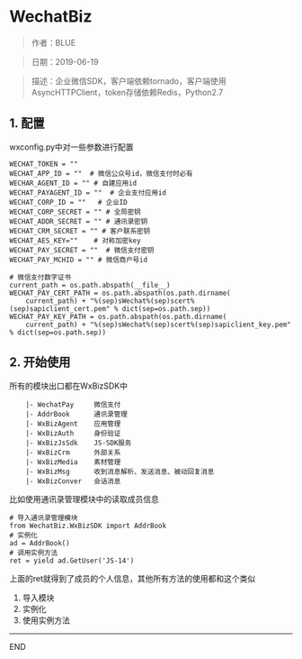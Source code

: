 # WechatBiz
> 作者：BLUE

> 日期：2019-06-19

> 描述：企业微信SDK，客户端依赖tornado，客户端使用AsyncHTTPClient，token存储依赖Redis，Python2.7

## 1. 配置
wxconfig.py中对一些参数进行配置

```
WECHAT_TOKEN = ""
WECHAT_APP_ID = ""  # 微信公众号id，微信支付时必有
WECHAR_AGENT_ID = "" # 自建应用id
WECHAT_PAYAGENT_ID = ""  # 企业支付应用id
WECHAT_CORP_ID = ""   # 企业ID
WECHAT_CORP_SECRET = "" # 全局密钥
WECHAT_ADDR_SECRET = "" # 通讯录密钥
WECHAT_CRM_SECRET = "" # 客户联系密钥
WECHAT_AES_KEY=""    # 对称加密key
WECHAT_PAY_SECRET = ""  # 微信支付密钥
WECHAT_PAY_MCHID = "" # 微信商户号id

# 微信支付数字证书
current_path = os.path.abspath(__file__)
WECHAT_PAY_CERT_PATH = os.path.abspath(os.path.dirname(
    current_path) + "%(sep)sWechat%(sep)scert%(sep)sapiclient_cert.pem" % dict(sep=os.path.sep))
WECHAT_PAY_KEY_PATH = os.path.abspath(os.path.dirname(
    current_path) + "%(sep)sWechat%(sep)scert%(sep)sapiclient_key.pem" % dict(sep=os.path.sep))
```

## 2. 开始使用
所有的模块出口都在WxBizSDK中

```
    |- WechatPay     微信支付
    |- AddrBook      通讯录管理
    |- WxBizAgent    应用管理
    |- WxBizAuth     身份验证
    |- WxBizJsSdk    JS-SDK服务
    |- WxBizCrm      外部关系
    |- WxBizMedia    素材管理
    |- WxBizMsg      收到消息解析、发送消息、被动回复消息 
    |- WxBizConver   会话消息
```
比如使用通讯录管理模块中的读取成员信息

```
# 导入通讯录管理模块
from WechatBiz.WxBizSDK import AddrBook
# 实例化
ad = AddrBook()
# 调用实例方法
ret = yield ad.GetUser('JS-14')
```
上面的ret就得到了成员的个人信息，其他所有方法的使用都和这个类似
1. 导入模块
2. 实例化
3. 使用实例方法


---
END
